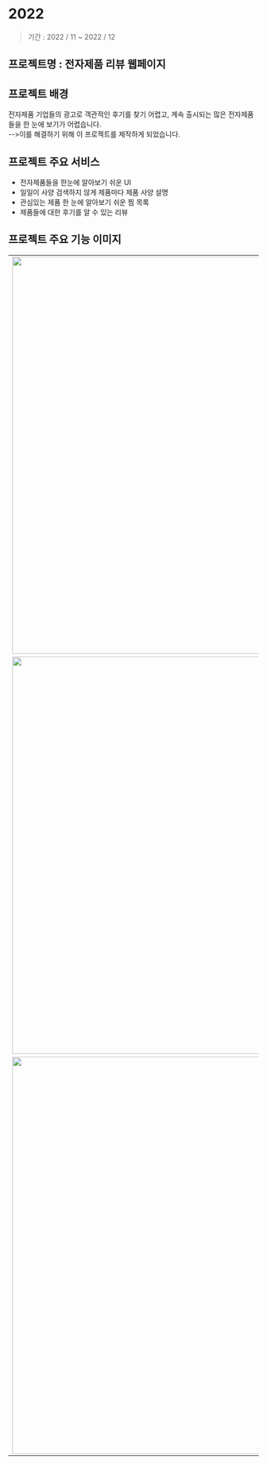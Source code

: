 # 2022 
> 기간 : 2022 / 11  ~ 2022 / 12

## 프로젝트명 : 전자제품 리뷰 웹페이지


## 프로젝트 배경
전자제품 기업들의 광고로 객관적인 후기를 찾기 어렵고, 계속 출시되는 많은 전자제품들을 한 눈에 보기가 어렵습니다.<br>
-->이를 해결하기 위해 이 프로젝트를 제작하게 되었습니다.

## 프로젝트 주요 서비스
- 전자제품들을 한눈에 알아보기 쉬운 UI
- 일일이 사양 검색하지 않게 제품마다 제품 사양 설명
- 관심있는 제품 한 눈에 알아보기 쉬운 찜 목록
- 제품들에 대한 후기를 알 수 있는 리뷰

## 프로젝트 주요 기능 이미지
<table align="center">
<tr>
<td><img src = "https://user-images.githubusercontent.com/93712785/215818454-3c407c76-d934-412c-b9bb-ab4174f4e941.png" width = "800" hight = "400"/>
<td><img src = "https://user-images.githubusercontent.com/93712785/215818704-fe8da417-7b75-49c4-aade-90f584ce07ba.png" width = "800" hight = "400"/>
<tr>
<tr>
<td><img src = "https://user-images.githubusercontent.com/93712785/215818846-49337ef3-1192-426e-ac4f-f6516bbcfc4b.png" width = "800" hight = "400"/>
<td><img src = "https://user-images.githubusercontent.com/93712785/215818915-12dbcbe0-17b8-476a-95c7-1dfc3639b51c.png" width = "800" hight = "400"/>
<tr>
<tr>
<td><img src = "https://user-images.githubusercontent.com/93712785/215818996-b8f1b8c3-d02c-44b8-a109-f0fa71e443b6.png" width = "800" hight = "400"/>
<td><img src = "https://user-images.githubusercontent.com/93712785/215819073-ea793e9b-f424-445f-9939-be2f38c56f78.png" width = "800" hight = "400"/>
<tr>
</table>
